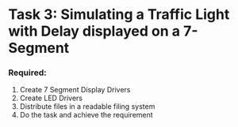 # Task 3: Simulating a Traffic Light with Delay displayed on a 7-Segment

### Required:
1. Create 7 Segment Display Drivers
2. Create LED Drivers
3. Distribute files in a readable filing system
4. Do the task and achieve the requirement
